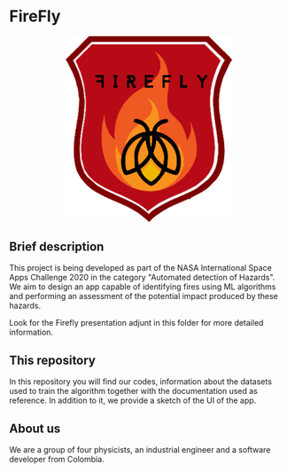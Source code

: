 # FireFly
<p align="center">
  <img src="Socialization-Info/firefly.png" width="300">
</p>

## Brief description
This project is being developed as part of the NASA International Space Apps Challenge 2020 in the category "Automated detection of Hazards". We aim to design an app capable of identifying fires using ML algorithms and performing an assessment of the potential impact produced by these hazards.

Look for the Firefly presentation adjunt in this folder for more detailed information.

## This repository
In this repository you will find our codes, information about the datasets used to train the algorithm together with the documentation used as reference. In addition to it, we provide a sketch of the UI of the app.
 
## About us
We are a group of four physicists, an industrial engineer and a software developer from Colombia.
